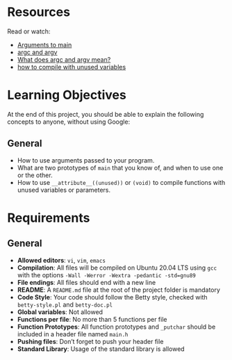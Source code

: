 # Resources
Read or watch:

- [Arguments to main](#)
- [argc and argv](#)
- [What does argc and argv mean?](#)
- [how to compile with unused variables](#)

# Learning Objectives
At the end of this project, you should be able to explain the following concepts to anyone, without using Google:

## General
- How to use arguments passed to your program.
- What are two prototypes of `main` that you know of, and when to use one or the other.
- How to use `__attribute__((unused))` or `(void)` to compile functions with unused variables or parameters.

# Requirements

## General
- **Allowed editors**: `vi`, `vim`, `emacs`
- **Compilation**: All files will be compiled on Ubuntu 20.04 LTS using `gcc` with the options `-Wall -Werror -Wextra -pedantic -std=gnu89`
- **File endings**: All files should end with a new line
- **README**: A `README.md` file at the root of the project folder is mandatory
- **Code Style**: Your code should follow the Betty style, checked with `betty-style.pl` and `betty-doc.pl`
- **Global variables**: Not allowed
- **Functions per file**: No more than 5 functions per file
- **Function Prototypes**: All function prototypes and `_putchar` should be included in a header file named `main.h`
- **Pushing files**: Don’t forget to push your header file
- **Standard Library**: Usage of the standard library is allowed
